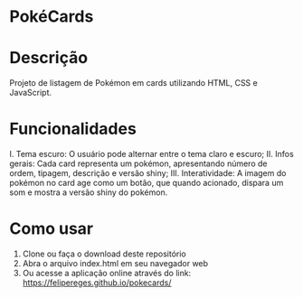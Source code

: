 # PokéCards

# Descrição
  Projeto de listagem de Pokémon em cards utilizando HTML, CSS e JavaScript.
# Funcionalidades
  I. Tema escuro: O usuário pode alternar entre o tema claro e escuro;
  II. Infos gerais: Cada card representa um pokémon, apresentando número de ordem, tipagem, descrição e versão shiny;
  III. Interatividade: A imagem do pokémon no card age como um botão, que quando acionado, dispara um som e mostra a versão shiny do pokémon.
# Como usar
  1. Clone ou faça o download deste repositório
  2. Abra o arquivo index.html em seu navegador web
  3. Ou acesse a aplicação online através do link: https://felipereges.github.io/pokecards/
